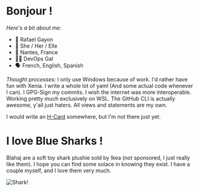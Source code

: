 # Bonjour !
*Here's a bit about me:*
- 👋 Rafael Gayon
- 👩 She / Her / Elle
- 📍 Nantes, France
- 👩‍💻 DevOps Gal
- 🗣️ French, English, Spanish

*Thought processes:*
I only use Windows because of work. I'd rather have fun with Xenia. I write a whole lot of yaml (And some actual code whenever I can). I GPG-Sign my commits. I wish the internet was more interoperable. Working pretty much exclusively on WSL. The GitHub CLI is actually awesome, y'all just haters. All views and statements are my own.

I would write an [H-Card](https://microformats.org/wiki/h-card) somewhere, but I'm not there just yet.

# I love Blue Sharks !
Blahaj are a soft toy shark plushie sold by Ikea (not sponsored, I just really like them). I hope you can find some solace in knowing they exist. I have a couple myself, and I love them very much.

![Shark!](https://www.ikea.com/se/sv/images/products/blahaj-mjukleksak-haj__0710175_pe727378_s5.jpg)

